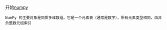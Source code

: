 开始[numpy](https://numpy.org/devdocs/user/whatisnumpy.html)

```
NumPy 的主要对象是同质多维数组。它是一个元素表（通常是数字），所有元素类型相同，由非负整数元组索引
```

